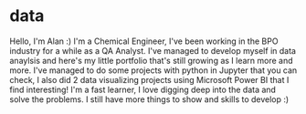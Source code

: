 # data  
Hello, I'm Alan :) 
I'm a Chemical Engineer, I've been working in the BPO industry for a while as a QA Analyst. 
I've managed to develop myself in data anaylsis and here's my little portfolio that's still growing as I learn more and more.
I've managed to do some projects with python in Jupyter that you can check, I also did 2 data visualizing projects using Microsoft Power BI that I find interesting!
I'm a fast learner, I love digging deep into the data and solve the problems. I still have more things to show and skills to develop :)
